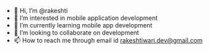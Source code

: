 - 👋 Hi, I’m @rakeshti
- 👀 I’m interested in mobile application development
- 🌱 I’m currently learning mobile app development
- 💞️ I’m looking to collaborate on development
- 📫 How to reach me through email id rakeshtiwari.dev@gmail.com

<!---
rakeshti/rakeshti is a ✨ special ✨ repository because its `README.md` (this file) appears on your GitHub profile.
You can click the Preview link to take a look at your changes.
--->
